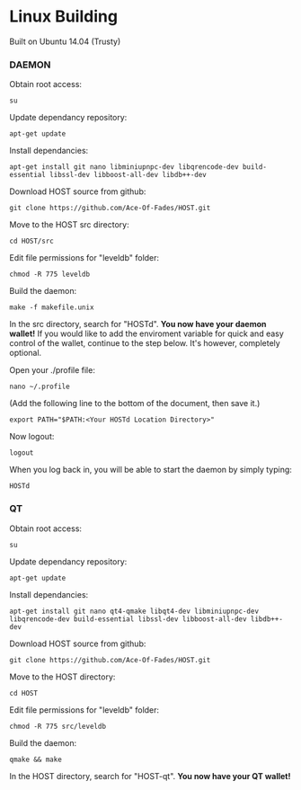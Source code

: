 Linux  Building
===============
Built on Ubuntu 14.04 (Trusty)
### DAEMON
Obtain root access:
```
su
```
Update dependancy repository:
```
apt-get update
```
Install dependancies:
```
apt-get install git nano libminiupnpc-dev libqrencode-dev build-essential libssl-dev libboost-all-dev libdb++-dev
```
Download HOST source from github:
```
git clone https://github.com/Ace-Of-Fades/HOST.git
```	
Move to the HOST src directory:
```
cd HOST/src
```
Edit file permissions for "leveldb" folder:
```
chmod -R 775 leveldb
```
Build the daemon:
```
make -f makefile.unix
```

In the src directory, search for "HOSTd". **You now have your daemon wallet!** If you would like to add the enviroment variable for quick and easy control of the wallet, continue to the step below. It's however, completely optional. 

Open your ./profile file:
```
nano ~/.profile
```
(Add the following line to the bottom of the document, then save it.)
```
export PATH="$PATH:<Your HOSTd Location Directory>"
```
Now logout:
```
logout
```
When you log back in, you will be able to start the daemon by simply typing:
```
HOSTd
```
### QT
Obtain root access:
```
su
```
Update dependancy repository:
```
apt-get update
```
Install dependancies:
```
apt-get install git nano qt4-qmake libqt4-dev libminiupnpc-dev libqrencode-dev build-essential libssl-dev libboost-all-dev libdb++-dev
```
Download HOST source from github:
```
git clone https://github.com/Ace-Of-Fades/HOST.git
```	
Move to the HOST directory:
```
cd HOST
```
Edit file permissions for "leveldb" folder:
```
chmod -R 775 src/leveldb
```
Build the daemon:
```
qmake && make
```

In the HOST directory, search for "HOST-qt". **You now have your QT wallet!**